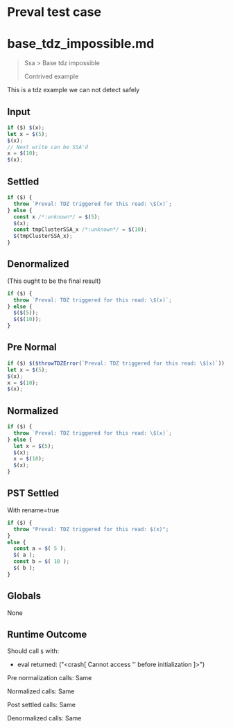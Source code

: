 # Preval test case

# base_tdz_impossible.md

> Ssa > Base tdz impossible
>
> Contrived example

This is a tdz example we can not detect safely

## Input

`````js filename=intro
if ($) $(x);
let x = $(5);
$(x);
// Next write can be SSA'd
x = $(10);
$(x);
`````

## Settled


`````js filename=intro
if ($) {
  throw `Preval: TDZ triggered for this read: \$(x)`;
} else {
  const x /*:unknown*/ = $(5);
  $(x);
  const tmpClusterSSA_x /*:unknown*/ = $(10);
  $(tmpClusterSSA_x);
}
`````

## Denormalized
(This ought to be the final result)

`````js filename=intro
if ($) {
  throw `Preval: TDZ triggered for this read: \$(x)`;
} else {
  $($(5));
  $($(10));
}
`````

## Pre Normal


`````js filename=intro
if ($) $($throwTDZError(`Preval: TDZ triggered for this read: \$(x)`));
let x = $(5);
$(x);
x = $(10);
$(x);
`````

## Normalized


`````js filename=intro
if ($) {
  throw `Preval: TDZ triggered for this read: \$(x)`;
} else {
  let x = $(5);
  $(x);
  x = $(10);
  $(x);
}
`````

## PST Settled
With rename=true

`````js filename=intro
if ($) {
  throw "Preval: TDZ triggered for this read: $(x)";
}
else {
  const a = $( 5 );
  $( a );
  const b = $( 10 );
  $( b );
}
`````

## Globals

None

## Runtime Outcome

Should call `$` with:
 - eval returned: ("<crash[ Cannot access '<ref>' before initialization ]>")

Pre normalization calls: Same

Normalized calls: Same

Post settled calls: Same

Denormalized calls: Same
